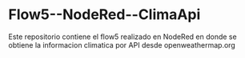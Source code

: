 # Flow5--NodeRed--ClimaApi
 Este repositorio contiene el flow5 realizado en NodeRed en donde se obtiene la informacion climatica por API desde openweathermap.org
